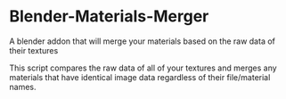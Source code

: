 # Blender-Materials-Merger
A blender addon that will merge your materials based on the raw data of their textures

This script compares the raw data of all of your textures and merges any materials that have identical image data regardless of their file/material names.
